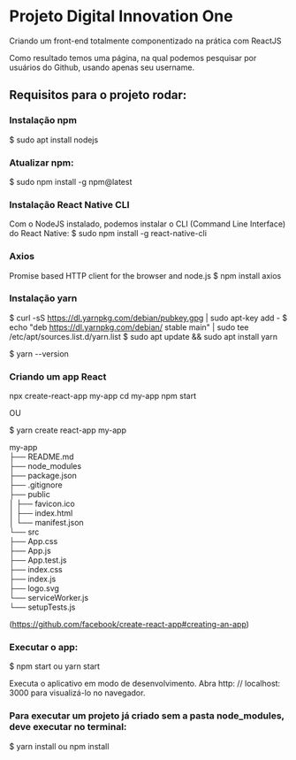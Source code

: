 # Projeto Digital Innovation One

Criando um front-end totalmente componentizado na prática com ReactJS

Como resultado temos uma página, na qual podemos pesquisar por usuários do Github, usando apenas seu username.

## Requisitos para o projeto rodar:

### Instalação npm
$ sudo apt install nodejs

### Atualizar npm:
$ sudo npm install -g npm@latest

### Instalação React Native CLI
Com o NodeJS instalado, podemos instalar o CLI (Command Line Interface) do React Native:
$ sudo npm install -g react-native-cli

### Axios
Promise based HTTP client for the browser and node.js
$ npm install axios

### Instalação yarn

$ curl -sS https://dl.yarnpkg.com/debian/pubkey.gpg | sudo apt-key add -
$ echo "deb https://dl.yarnpkg.com/debian/ stable main" | sudo tee /etc/apt/sources.list.d/yarn.list
$ sudo apt update && sudo apt install yarn

$ yarn --version

### Criando um app React

npx create-react-app my-app
cd my-app
npm start

OU

$ yarn create react-app my-app

my-app<br/>
├── README.md<br/>
├── node_modules<br/>
├── package.json<br/>
├── .gitignore<br/>
├── public<br/>
│   ├── favicon.ico<br/>
│   ├── index.html<br/>
│   └── manifest.json<br/>
└── src<br/>
    ├── App.css<br/>
    ├── App.js<br/>
    ├── App.test.js<br/>
    ├── index.css<br/>
    ├── index.js<br/>
    ├── logo.svg<br/>
    └── serviceWorker.js<br/>
    └── setupTests.js<br/>

(https://github.com/facebook/create-react-app#creating-an-app)

### Executar o app:
$ npm start ou yarn start

Executa o aplicativo em modo de desenvolvimento.
Abra http: // localhost: 3000 para visualizá-lo no navegador.

### Para executar um projeto já criado sem a pasta node_modules, deve executar no terminal:
$ yarn install ou npm install



